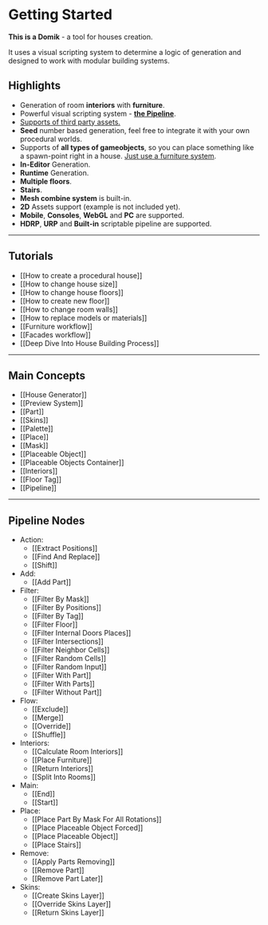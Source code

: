 # **Getting Started**

**This is a Domik** - a tool for houses creation.  

It uses a visual scripting system to determine a logic of generation and designed to work with modular building systems. 
## **Highlights**
- Generation of room **interiors** with **furniture**.
- Powerful visual scripting system - [**the Pipeline**](Introduction%20to%20the%20Pipeline.md).
- [Supports of third party assets.](How%20to%20replace%20models%20or%20materials.md)
- **Seed** number based generation, feel free to integrate it with your own procedural worlds.
- Supports of **all types of gameobjects**, so you can place something like a spawn-point right in a house. [Just use a furniture system](Furniture%20workflow.md).
- **In-Editor** Generation.
- **Runtime** Generation.
- **Multiple floors**.
- **Stairs**.
- **Mesh combine system** is built-in.
- **2D** Assets support (example is not included yet).
- **Mobile**, **Consoles**, **WebGL** and **PC** are supported.
- **HDRP**, **URP** and **Built-in** scriptable pipeline are supported.

---

## Tutorials
- [[How to create a procedural house]]
- [[How to change house size]]
- [[How to change house floors]]
- [[How to create new floor]]
- [[How to change room walls]]
- [[How to replace models or materials]]
- [[Furniture workflow]]
- [[Facades workflow]]
- [[Deep Dive Into House Building Process]]

---

## Main Concepts
- [[House Generator]]
- [[Preview System]]
- [[Part]]
- [[Skins]]
- [[Palette]]
- [[Place]]
- [[Mask]]
- [[Placeable Object]]
- [[Placeable Objects Container]]
- [[Interiors]]
- [[Floor Tag]]
- [[Pipeline]]

---

## Pipeline Nodes

- Action:
	- [[Extract Positions]]
	- [[Find And Replace]]
	- [[Shift]]
- Add:
	- [[Add Part]]
- Filter:
	- [[Filter By Mask]]
	- [[Filter By Positions]]
	- [[Filter By Tag]]
	- [[Filter Floor]]
	- [[Filter Internal Doors Places]]
	- [[Filter Intersections]]
	- [[Filter Neighbor Cells]]
	- [[Filter Random Cells]]
	- [[Filter Random Input]]
	- [[Filter With Part]]
	- [[Filter With Parts]]
	- [[Filter Without Part]]
- Flow:
	- [[Exclude]]
	- [[Merge]]
	- [[Override]]
	- [[Shuffle]]
- Interiors:
	- [[Calculate Room Interiors]]
	- [[Place Furniture]]
	- [[Return Interiors]]
	- [[Split Into Rooms]]
- Main:
	- [[End]]
	- [[Start]]
- Place:
	- [[Place Part By Mask For All Rotations]]
	- [[Place Placeable Object Forced]]
	- [[Place Placeable Object]]
	- [[Place Stairs]]
- Remove:
	- [[Apply Parts Removing]]
	- [[Remove Part]]
	- [[Remove Part Later]]
- Skins:
	- [[Create Skins Layer]]
	- [[Override Skins Layer]]
	- [[Return Skins Layer]]

